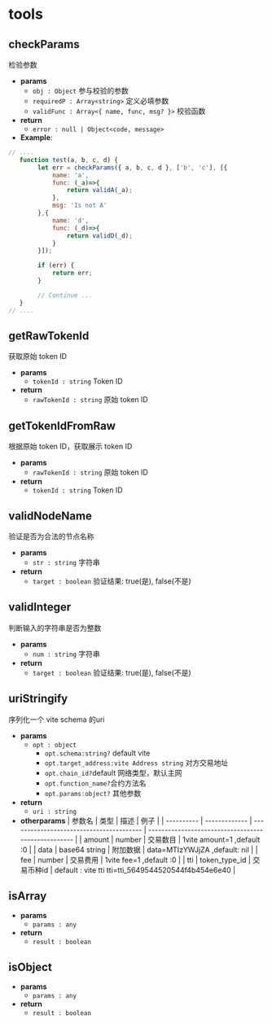 # tools

## checkParams 
检验参数

- **params**
  - `obj : Object` 参与校验的参数
  - `requiredP : Array<string>` 定义必填参数
  - `validFunc : Array<{ name, func, msg? }>` 校验函数
- **return**
  - `error : null | Object<code, message>`
- **Example**:

```javascript
// ....
   function test(a, b, c, d) {
        let err = checkParams({ a, b, c, d }, ['b', 'c'], [{
            name: 'a',
            func: (_a)=>{
                return validA(_a);
            },
            msg: 'Is not A'
        },{
            name: 'd',
            func: (_d)=>{
                return validD(_d);
            }
        }]);

        if (err) {
            return err;
        }

        // Continue ...
   }
// ....
```  

## getRawTokenId
获取原始 token ID

- **params**
  - `tokenId : string` Token ID
- **return**
  - `rawTokenId : string` 原始 token ID

## getTokenIdFromRaw
根据原始 token ID，获取展示 token ID

- **params**
  - `rawTokenId : string` 原始 token ID
- **return**
  - `tokenId : string` Token ID

## validNodeName 
验证是否为合法的节点名称

- **params**
  - `str : string`  字符串
- **return**
  - `target : boolean` 验证结果: true(是), false(不是)
  
## validInteger
判断输入的字符串是否为整数

- **params**
  - `num : string`  字符串
- **return**
  - `target : boolean` 验证结果: true(是), false(不是)

## uriStringify
序列化一个 vite schema 的uri

- **params**
  - `opt : object`
    - `opt.schema:string?` default vite
    - `opt.target_address:vite Address string` 对方交易地址
    - `opt.chain_id?`default  网络类型，默认主网
    - `opt.function_name?`合约方法名
    - `opt.params:object?` 其他参数
- **return**
  - `uri : string` 
- **otherparams**
  | 参数名 | 类型          | 描述                                     | 例子                                                  |
  | ---------- | ------------- | ---------------------------------------- | --------------------------------------------------- |
  | amount     | number        | 交易数目                 |  1vite  amount=1 ,default :0               |
  | data       | base64 string | 附加数据	| data=MTIzYWJjZA  ,default: nil                                   |
  | fee        | number        | 交易费用               |  1vite  fee=1 ,default :0                           |
  | tti        | token_type_id | 交易币种id                                | default : vite tti	tti=tti_5649544520544f4b454e6e40 |

## isArray

- **params**
  - `params : any`
- **return**
  - `result : boolean`

## isObject

- **params**
  - `params : any`
- **return**
  - `result : boolean`
